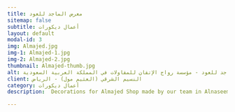 ```yaml
---
title: معرض الماجد للعود
sitemap: false
subtitle: أعمال ديكورات
layout: default
modal-id: 3
img: Almajed.jpg
img-1: Almajed-1.jpg
img-2: Almajed-2.jpg
thumbnail: Almajed-thumb.jpg
alt: معرض الماجد للعود - مؤسسة رواج الإتقان للمقاولات في المملكة العربية السعودية
client: النسيم الشرقي (العثيم مول) - الرياض
category: أعمال ديكورات
description:  Decorations for Almajed Shop made by our team in Alnaseem Alsharqy area - Riyadh.

---
```

